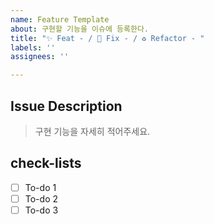 ```yaml
---
name: Feature Template
about: 구현할 기능을 이슈에 등록한다.
title: "✨ Feat - / 🐛 Fix - / ♻️ Refactor - "
labels: ''
assignees: ''

---
```


## Issue Description
> 구현 기능을 자세히 적어주세요.

## check-lists

- [ ] To-do 1
- [ ] To-do 2
- [ ] To-do 3